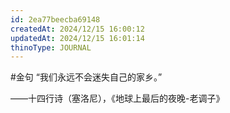 ```yaml
---
id: 2ea77beecba69148
createdAt: 2024/12/15 16:00:12
updatedAt: 2024/12/15 16:01:14
thinoType: JOURNAL
---
```

#金句 “我们永远不会迷失自己的家乡。”

——十四行诗（塞洛尼），《地球上最后的夜晚-老调子》
